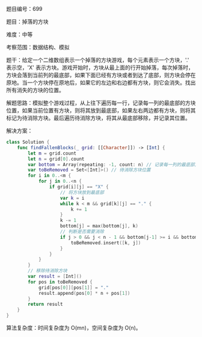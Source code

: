 题目编号：699

题目：掉落的方块

难度：中等

考察范围：数据结构、模拟

题干：给定一个二维数组表示一个掉落的方块游戏，每个元素表示一个方块，'.' 表示空，'X' 表示方块。游戏开始时，方块从最上面的行开始掉落，每次掉落时，方块会落到当前列的最底部，如果下面已经有方块或者到达了底部，则方块会停在原地。当一个方块停在原地后，如果它的左边和右边都有方块，则它会消失。找出所有消失的方块的位置。

解题思路：模拟整个游戏过程，从上往下遍历每一行，记录每一列的最底部的方块位置，如果当前位置有方块，则将其放到最底部，如果左右两边都有方块，则将其标记为待消除方块。最后遍历待消除方块，将其从最底部移除，并记录其位置。

解决方案：

```swift
class Solution {
    func findFallenBlocks(_ grid: [[Character]]) -> [Int] {
        let m = grid.count
        let n = grid[0].count
        var bottom = Array(repeating: -1, count: n) // 记录每一列的最底部方块位置
        var toBeRemoved = Set<[Int]>() // 待消除方块位置
        for i in 0..<m {
            for j in 0..<n {
                if grid[i][j] == "X" {
                    // 将方块放到最底部
                    var k = i
                    while k < m && grid[k][j] == "." {
                        k += 1
                    }
                    k -= 1
                    bottom[j] = max(bottom[j], k)
                    // 判断是否需要消除
                    if j > 0 && j < n - 1 && bottom[j-1] >= i && bottom[j+1] >= i && bottom[j] == k {
                        toBeRemoved.insert([k, j])
                    }
                }
            }
        }
        // 移除待消除方块
        var result = [Int]()
        for pos in toBeRemoved {
            grid[pos[0]][pos[1]] = "."
            result.append(pos[0] * n + pos[1])
        }
        return result
    }
}
```

算法复杂度：时间复杂度为 O(mn)，空间复杂度为 O(n)。